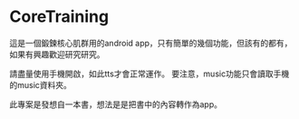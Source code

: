 # CoreTraining

這是一個鍛鍊核心肌群用的android app，只有簡單的幾個功能，但該有的都有，如果有興趣歡迎研究研究。

請盡量使用手機開啟，如此tts才會正常運作。
要注意，music功能只會讀取手機的music資料夾。

此專案是發想自一本書，想法是是把書中的內容轉作為app。
